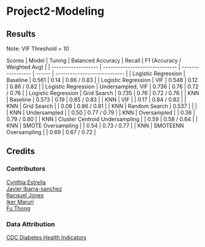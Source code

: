 # Project2-Modeling

## Results

Note: VIF Threshold = 10

Scores
| Model               | Tuning                         | Balanced Accuracy | Recall | F1 (Accuracy / Weighted Avg) |
| ------------------- | ------------------------------ | ----------------- | ------ | ---------------------------- |
| Logistic Regression | Baseline                       | 0.561             | 0.14   | 0.86 / 0.83                  |
| Logistic Regression | VIF                            | 0.548             | 0.12   | 0.86 / 0.82                  |
| Logistic Regression | Undersampled, VIF              | 0.736             | 0.76   | 0.72 / 0.76                  |
| Logistic Regression | Grid Search                    | 0.735             | 0.76   | 0.72 / 0.76                  |
| KNN                 | Baseline                       | 0.573             | 0.19   | 0.85 / 0.83                  |
| KNN                 | VIF                            |                   | 0.17   | 0.84 / 0.82                  |
| KNN                 | Grid Search                    |                   | 0.08   | 0.86 / 0.81                  |
| KNN                 | Random Search                  | 0.537             | |                              |
| KNN                 | Undersampled                   |                   | 0.50   | 0.77 / 0.79                  |
| KNN                 | Oversampled                    |                   | 0.36   | 0.79 / 0.80                  |
| KNN                 | Cluster Centroid Undersampling |                   | 0.59   | 0.58 / 0.64                  |
| KNN                 | SMOTE Oversampling             |                   | 0.54   | 0.73 / 0.77                  |
| KNN                 | SMOTEENN Oversampling          |                   | 0.69   | 0.67 / 0.72                  |

## Credits

### Contributors

[Cynthia Estrella](https://github.com/cynstar)\
[Javier Ibarra-sanchez](https://github.com/ibarrajavi)\
[Racquel Jones](https://github.com/RacquelRobinsonJonesATX)\
[Iker Maruri](https://github.com/trapperkreeper)\
[Fu Thong](https://github.com/kibble)

### Data Attribution

[CDC Diabetes Health Indicators](https://archive.ics.uci.edu/dataset/891/cdc+diabetes+health+indicators)
